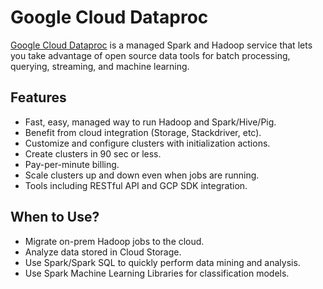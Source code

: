 # Google Cloud Dataproc

[Google Cloud Dataproc](https://cloud.google.com/dataproc/docs/concepts/overview) is a managed Spark and Hadoop service that lets you take advantage of open source data tools for batch processing, querying, streaming, and machine learning.

## Features

* Fast, easy, managed way to run Hadoop and Spark/Hive/Pig.
* Benefit from cloud integration (Storage, Stackdriver, etc).
* Customize and configure clusters with initialization actions.
* Create clusters in 90 sec or less.
* Pay-per-minute billing.
* Scale clusters up and down even when jobs are running.
* Tools including RESTful API and GCP SDK integration.

## When to Use?

* Migrate on-prem Hadoop jobs to the cloud.
* Analyze data stored in Cloud Storage.
* Use Spark/Spark SQL to quickly perform data mining and analysis.
* Use Spark Machine Learning Libraries for classification models.
